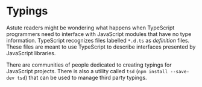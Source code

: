 # Typings

Astute readers might be wondering what happens when TypeScript programmers need
to interface with JavaScript modules that have no type information.  TypeScript
recognizes files labelled `*.d.ts` as _definition_ files.  These files are
meant to use TypeScript to describe interfaces presented by JavaScript 
libraries.

There are communities of people dedicated to creating typings for JavaScript
projects.  There is also a utility called `tsd` (`npm install --save-dev tsd`)
that can be used to manage third party typings.
